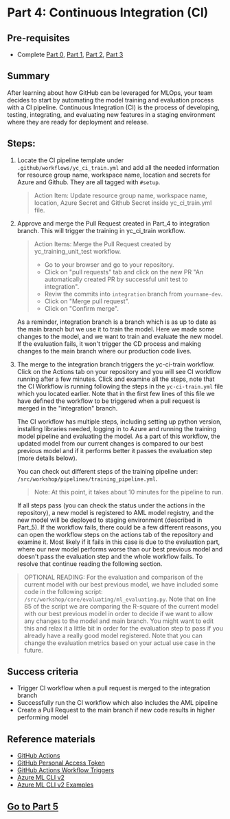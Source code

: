 # Part 4: Continuous Integration (CI)

## Pre-requisites
- Complete [Part 0](part_0.md), [Part 1](part_1.md), [Part 2](part_2.md), [Part 3](part_3.md)

## Summary
After learning about how GitHub can be leveraged for MLOps, your team decides to start by automating the model training and evaluation process with a CI pipeline. Continuous Integration (CI) is the process of developing, testing, integrating, and evaluating new features in a staging environment where they are ready for deployment and release. 

## Steps:

1. Locate the CI pipeline template under ```.github/workflows/yc_ci_train.yml``` and add all the needed information for resource group name, workspace name, location and secrets for Azure and Github. They are all tagged with ```#setup```. 

    > Action Item: Update resource group name, workspace name, location, Azure Secret and Github Secret inside yc_ci_train.yml file.

2. Approve and merge the Pull Request created in Part_4 to integration branch. This will trigger the training in  yc_ci_train workflow.

    >Action Items: Merge the Pull Request created by yc_training_unit_test workflow.
    >- Go to your browser and go to your repository. 
    >- Click on "pull requests" tab and click on the new PR "An automatically created PR by successful unit test to integration". 
    >- Reviw the commits into `integration` branch from `yourname-dev`.
    >- Click on "Merge pull request".
    >- Click on "Confirm merge".
    
    As a reminder, integration branch is a branch which is as up to date as the main branch but we use it to train the model. Here we made some changes to the model, and we want to train and evaluate the new model. If the evaluation fails, it won't trigger the CD process and making changes to the main branch where our production code lives.

3. The merge to the integration branch triggers the yc-ci-train workflow. Click on the Actions tab on your repository and you will see CI workflow running after a few minutes. Click and examine all the steps, note that the CI Workflow is running following the steps in the ```yc-ci-train.yml``` file which you located earlier. Note that in the first few lines of this file we have defined the workflow to be triggered when a pull request is merged in the "integration" branch.

    The CI workflow has multiple steps, including setting up python version, installing libraries needed, logging in to Azure and running the training model pipeline and evaluating the model. As a part of this workflow, the updated model from our current changes is compared to our best previous model and if it performs better it passes the evaluation step (more details below).

    You can check out different steps of the training pipeline under: ```/src/workshop/pipelines/training_pipeline.yml```. 
    
    >Note: At this point, it takes about 10 minutes for the pipeline to run.
    
    If all steps pass (you can check the status under the actions in the repository), a new model is registered to AML model registry, and the new model will be deployed to staging environment (described in Part_5). If the workflow fails, there could be a few different reasons, you can open the workflow steps on the actions tab of the repository and examine it. Most likely if it fails in this case is due to the evaluation part, where our new model performs worse than our best previous model and doesn't pass the evaluation step and the whole workflow fails. To resolve that continue reading the following section.

> OPTIONAL READING: For the evaluation and comparison of the current model with our best previous model, we have included some code in the following script: ```/src/workshop/core/evaluating/ml_evaluating.py```. Note that on line 85 of the script we are comparing the R-square of the current model with our best previous model in order to decide if we want to allow any changes to the model and main branch. You might want to edit this and relax it a little bit in order for the evaluation step to pass if you already have a really good model registered. Note that you can change the evaluation metrics based on your actual use case in the future.


## Success criteria
- Trigger CI workflow when a pull request is merged to the integration branch
- Successfully run the CI workflow which also includes the AML pipeline
- Create a Pull Request to the main branch if new code results in higher performing model

## Reference materials

- [GitHub Actions](https://github.com/features/actions)
- [GitHub Personal Access Token](https://docs.github.com/en/authentication/keeping-your-account-and-data-secure/creating-a-personal-access-token#creating-a-token)
- [GitHub Actions Workflow Triggers](https://docs.github.com/en/actions/using-workflows/events-that-trigger-workflows)
- [Azure ML CLI v2](https://docs.microsoft.com/en-us/azure/machine-learning/how-to-train-cli)
- [Azure ML CLI v2 Examples](https://github.com/Azure/azureml-examples/tree/main/cli)


## [Go to Part 5](part_5.md)

